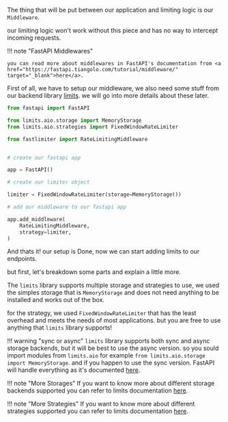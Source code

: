 The thing that will be put between our application and limiting logic is our `Middleware`.


our limiting logic won't work without this piece and has no way to intercept incoming requests.

!!! note "FastAPI Middlewares"

    you can read more about middlewares in FastAPI's documentation from <a href="https://fastapi.tiangolo.com/tutorial/middleware/" target="_blank">here</a>.


First of all, we have to setup our middleware, we also need some stuff from our backend library <a href="https://github.com/alisaifee/limits" target="_blank">limits</a>. we will go into more details about these later.


```py
from fastapi import FastAPI

from limits.aio.storage import MemoryStorage
from limits.aio.strategies import FixedWindowRateLimiter

from fastlimiter import RateLimitingMiddleware


# create our fastapi app

app = FastAPI()

# create our limiter object

limiter = FixedWindowRateLimiter(storage=MemoryStorage())

# add our middleware to our fastapi app

app.add_middleware(
    RateLimitingMiddleware,
    strategy=limiter,
)
```

And thats it! our setup is Done, now we can start adding limits to our endpoints.

but first, let's breakdown some parts and explain a little more.


The `limits` library supports multiple storage and strategies to use, we used the simples storage that is `MemoryStorage` and does not need anything to be installed and works out of the box.


for the strategy, we used `FixedWindowRateLimiter` that has the least overhead and meets the needs of most applications. but you are free to use anything that `limits` library supports!


!!! warning "sync or async"
    `limits` library supports both sync and async storage backends, but it will be best to use the async version.
    so you sould import modules from `limits.aio` for example `from limits.aio.storage import MemoryStorage`.
    and if you happen to use the sync version. FastAPI will handle everything as it's documented <a href="https://fastapi.tiangolo.com/tutorial/dependencies/#to-async-or-not-to-async" target="_blank">here</a>.



!!! note "More Storages"
    If you want to know more about different storage backends supported you can refer to limits documentation <a href="https://limits.readthedocs.io/en/latest/storage.html" target="_blank">here</a>.



!!! note "More Strategies"
    If you want to know more about different strategies supported you can refer to limits documentation <a href="https://limits.readthedocs.io/en/latest/strategies.html" target="_blank">here</a>.